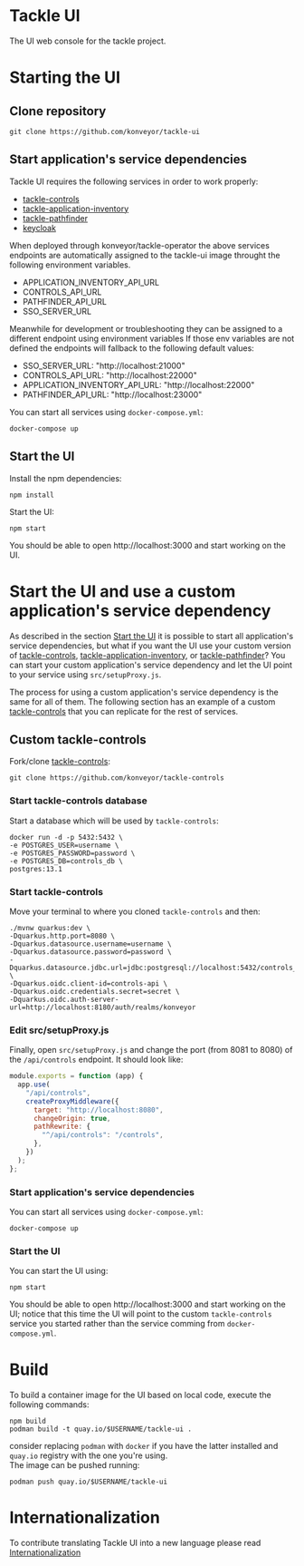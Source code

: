 # Tackle UI

The UI web console for the tackle project.

# Starting the UI

## Clone repository

```shell
git clone https://github.com/konveyor/tackle-ui
```

## Start application's service dependencies

Tackle UI requires the following services in order to work properly:

- [tackle-controls](https://github.com/konveyor/tackle-controls)
- [tackle-application-inventory](https://github.com/konveyor/tackle-application-inventory)
- [tackle-pathfinder](https://github.com/konveyor/tackle-pathfinder)
- [keycloak](https://www.keycloak.org/)

When deployed through konveyor/tackle-operator the above services endpoints are automatically assigned to the tackle-ui image throught the following environment variables.
- APPLICATION_INVENTORY_API_URL
- CONTROLS_API_URL
- PATHFINDER_API_URL
- SSO_SERVER_URL

Meanwhile for development or troubleshooting they can be assigned to a different endpoint using environment variables
If those env variables are not defined the endpoints will fallback to the following default values:
- SSO_SERVER_URL: "http://localhost:21000"
- CONTROLS_API_URL: "http://localhost:22000"
- APPLICATION_INVENTORY_API_URL: "http://localhost:22000"
- PATHFINDER_API_URL: "http://localhost:23000"

You can start all services using `docker-compose.yml`:

```shell
docker-compose up
```

## Start the UI

Install the npm dependencies:

```shell
npm install
```

Start the UI:

```shell
npm start
```

You should be able to open http://localhost:3000 and start working on the UI.

# Start the UI and use a custom application's service dependency

As described in the section [Start the UI](#start-the-ui) it is possible to start all application's service dependencies, but what if you want the UI use your custom version of [tackle-controls](https://github.com/konveyor/tackle-controls), [tackle-application-inventory](https://github.com/konveyor/tackle-application-inventory), or [tackle-pathfinder](https://github.com/konveyor/tackle-pathfinder)? You can start your custom application's service dependency and let the UI point to your service using `src/setupProxy.js`.

The process for using a custom application's service dependency is the same for all of them. The following section has an example of a custom [tackle-controls](https://github.com/konveyor/tackle-controls) that you can replicate for the rest of services.

## Custom tackle-controls

Fork/clone [tackle-controls](https://github.com/konveyor/tackle-controls):

```shell
git clone https://github.com/konveyor/tackle-controls
```

### Start tackle-controls database

Start a database which will be used by `tackle-controls`:

```shell
docker run -d -p 5432:5432 \
-e POSTGRES_USER=username \
-e POSTGRES_PASSWORD=password \
-e POSTGRES_DB=controls_db \
postgres:13.1
```

### Start tackle-controls

Move your terminal to where you cloned `tackle-controls` and then:

```shell
./mvnw quarkus:dev \
-Dquarkus.http.port=8080 \
-Dquarkus.datasource.username=username \
-Dquarkus.datasource.password=password \
-Dquarkus.datasource.jdbc.url=jdbc:postgresql://localhost:5432/controls_db \
-Dquarkus.oidc.client-id=controls-api \
-Dquarkus.oidc.credentials.secret=secret \
-Dquarkus.oidc.auth-server-url=http://localhost:8180/auth/realms/konveyor
```

### Edit src/setupProxy.js

Finally, open `src/setupProxy.js` and change the port (from 8081 to 8080) of the `/api/controls` endpoint. It should look like:

```javascript
module.exports = function (app) {
  app.use(
    "/api/controls",
    createProxyMiddleware({
      target: "http://localhost:8080",
      changeOrigin: true,
      pathRewrite: {
        "^/api/controls": "/controls",
      },
    })
  );
};
```

### Start application's service dependencies

You can start all services using `docker-compose.yml`:

```shell
docker-compose up
```

### Start the UI

You can start the UI using:

```shell
npm start
```

You should be able to open http://localhost:3000 and start working on the UI; notice that this time the UI will point to the custom `tackle-controls` service you started rather than the service comming from `docker-compose.yml`.

# Build

To build a container image for the UI based on local code, execute the following commands:
```shell
npm build
podman build -t quay.io/$USERNAME/tackle-ui .
```
consider replacing `podman` with `docker` if you have the latter installed and `quay.io` registry with the one you're using.  
The image can be pushed running:
```shell
podman push quay.io/$USERNAME/tackle-ui
```

 # Internationalization

 To contribute translating Tackle UI into a new language please read [Internationalization](./INTERNATIONALIZATION)